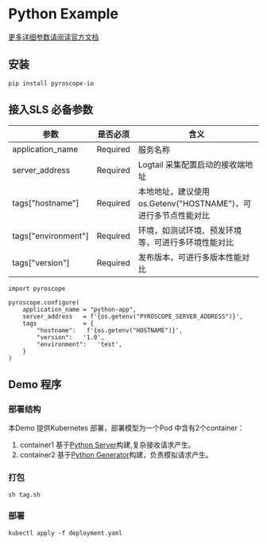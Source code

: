 # Python Example

[更多详细参数请阅读官方文档](https://pyroscope.io/docs/python/)

## 安装

```shell
pip install pyroscope-io
```

## 接入SLS 必备参数

| 参数                  | 是否必须     | 含义                                        |
|---------------------|----------|-------------------------------------------|
| application_name    | Required | 服务名称                                      |
| server_address      | Required | Logtail 采集配置启动的接收端地址                      |
| tags["hostname"]    | Required | 本地地址，建议使用os.Getenv("HOSTNAME")，可进行多节点性能对比 |
| tags["environment"] | Required | 环境，如测试环境、预发环境等，可进行多环境性能对比                 |
| tags["version"]     | Required | 发布版本，可进行多版本性能对比                           |

```shell
import pyroscope

pyroscope.configure(
	application_name = "python-app",
	server_address   = f'{os.getenv("PYROSCOPE_SERVER_ADDRESS")}',
	tags             = {
        "hostname":   f'{os.getenv("HOSTNAME")}',
        "version":   '1.0',
        "environment":   'test',
	}
)
```

## Demo 程序

### 部署结构

本Demo 提供Kubernetes 部署，部署模型为一个Pod 中含有2个container：

1. container1 基于[Python Server](./lib/server.py)构建,复杂接收请求产生。
1. container2 基于[Python Generator](./load-generator.py)构建，负责模拟请求产生。

### 打包

```shell
sh tag.sh
```

### 部署

```shell
kubectl apply -f deployment.yaml
```

